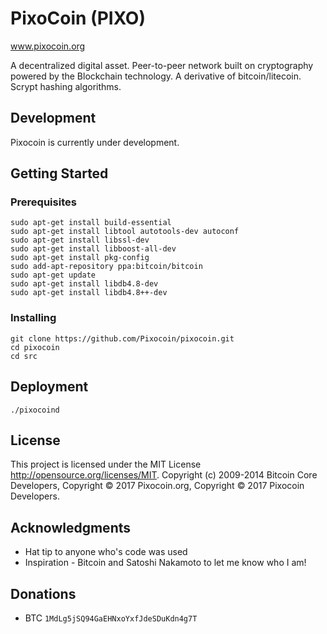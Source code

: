 # PixoCoin (PIXO)
www.pixocoin.org

A decentralized digital asset.  Peer-to-peer network built on cryptography powered by the Blockchain technology.  A derivative of bitcoin/litecoin.  Scrypt hashing algorithms.

## Development

Pixocoin is currently under development.

## Getting Started 

### Prerequisites

```
sudo apt-get install build-essential
sudo apt-get install libtool autotools-dev autoconf
sudo apt-get install libssl-dev
sudo apt-get install libboost-all-dev
sudo apt-get install pkg-config
sudo add-apt-repository ppa:bitcoin/bitcoin
sudo apt-get update
sudo apt-get install libdb4.8-dev
sudo apt-get install libdb4.8++-dev
```

### Installing
```
git clone https://github.com/Pixocoin/pixocoin.git
cd pixocoin
cd src
```
## Deployment

```
./pixocoind
```

## License

This project is licensed under the MIT License http://opensource.org/licenses/MIT.  Copyright (c) 2009-2014 Bitcoin Core Developers, Copyright © 2017 Pixocoin.org, Copyright © 2017 Pixocoin Developers.

## Acknowledgments

* Hat tip to anyone who's code was used
* Inspiration - Bitcoin and Satoshi Nakamoto to let me know who I am!

## Donations

* BTC ```1MdLg5jSQ94GaEHNxoYxfJdeSDuKdn4g7T```

